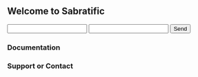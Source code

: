 ## Welcome to Sabratific
<form action="https://formspree.io/f/mknpkdra" method="POST">
  <input type="text" name="name">
  <input type="email" name="_replyto">
  <input type="submit" value="Send">
</form>




### Documentation

### Support or Contact

